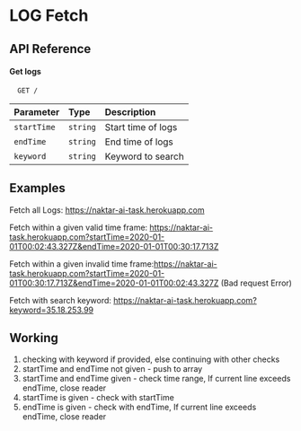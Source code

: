 # LOG Fetch

## API Reference

#### Get logs

```http
  GET /
```

| Parameter   | Type     | Description        |
| :---------- | :------- | :----------------- |
| `startTime` | `string` | Start time of logs |
| `endTime`   | `string` | End time of logs   |
| `keyword`   | `string` | Keyword to search  |

## Examples

Fetch all Logs: https://naktar-ai-task.herokuapp.com

Fetch within a given valid time frame: https://naktar-ai-task.herokuapp.com?startTime=2020-01-01T00:02:43.327Z&endTime=2020-01-01T00:30:17.713Z

Fetch within a given invalid time frame:https://naktar-ai-task.herokuapp.com?startTime=2020-01-01T00:30:17.713Z&endTime=2020-01-01T00:02:43.327Z (Bad request Error)

Fetch with search keyword: https://naktar-ai-task.herokuapp.com?keyword=35.18.253.99

## Working

1. checking with keyword if provided, else continuing with other checks
2. startTime and endTime not given - push to array
3. startTime and endTime given - check time range, If current line exceeds endTime, close reader
4. startTime is given - check with startTime
5. endTime is given - check with endTime, If current line exceeds endTime, close reader

